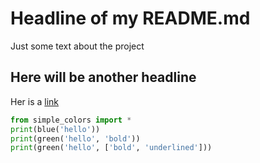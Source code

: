 # Headline of my README.md
Just some text about the project
## Here will be another headline
Her is a [link](https://pip.pypa.io/en/stable/)
```python
from simple_colors import *
print(blue('hello'))    
print(green('hello', 'bold'))
print(green('hello', ['bold', 'underlined']))
```
